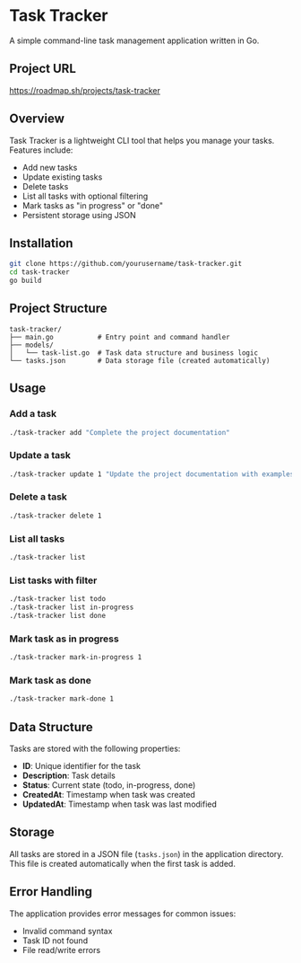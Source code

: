 # Task Tracker

A simple command-line task management application written in Go.

## Project URL
https://roadmap.sh/projects/task-tracker

## Overview

Task Tracker is a lightweight CLI tool that helps you manage your tasks. Features include:

- Add new tasks
- Update existing tasks
- Delete tasks
- List all tasks with optional filtering
- Mark tasks as "in progress" or "done"
- Persistent storage using JSON

## Installation

```bash
git clone https://github.com/yourusername/task-tracker.git
cd task-tracker
go build
```

## Project Structure

```
task-tracker/
├── main.go           # Entry point and command handler
├── models/
│   └── task-list.go  # Task data structure and business logic
└── tasks.json        # Data storage file (created automatically)
```

## Usage

### Add a task

```bash
./task-tracker add "Complete the project documentation"
```

### Update a task

```bash
./task-tracker update 1 "Update the project documentation with examples"
```

### Delete a task

```bash
./task-tracker delete 1
```

### List all tasks

```bash
./task-tracker list
```

### List tasks with filter

```bash
./task-tracker list todo
./task-tracker list in-progress
./task-tracker list done
```

### Mark task as in progress

```bash
./task-tracker mark-in-progress 1
```

### Mark task as done

```bash
./task-tracker mark-done 1
```

## Data Structure

Tasks are stored with the following properties:

- **ID**: Unique identifier for the task
- **Description**: Task details
- **Status**: Current state (todo, in-progress, done)
- **CreatedAt**: Timestamp when task was created
- **UpdatedAt**: Timestamp when task was last modified

## Storage

All tasks are stored in a JSON file (`tasks.json`) in the application directory. This file is created automatically when the first task is added.

## Error Handling

The application provides error messages for common issues:
- Invalid command syntax
- Task ID not found
- File read/write errors

